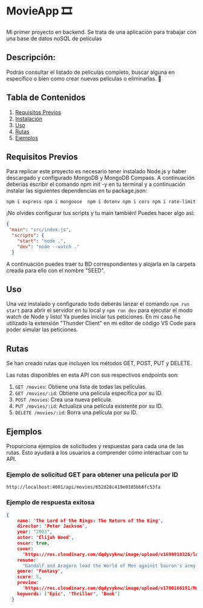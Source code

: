 # MovieApp 🎞️
Mi primer proyecto en backend. Se trata de una aplicación para trabajar con una base de datos noSQL de películas 

## Descripción: 
Podrás consultar el listado de peliculas completo, buscar alguna en específico o bien como crear nuevas películas o eliminarlas. 🔎


## Tabla de Contenidos

1. [Requisitos Previos](#requisitos-previos)
2. [Instalación](#instalación)
3. [Uso](#uso)
4. [Rutas](#rutas)
5. [Ejemplos](#ejemplos)

## Requisitos Previos
Para replicar este proyecto es necesario tener instalado Node.js y haber descargado y configurado MongoDB y MongoDB Compass.
A continuación deberías escribir el comando npm init -y en tu terminal y a continuación  instalar las siguientes dependencias en tu package.json: 

`npm i express
npm i mongoose 
npm i dotenv
npm i cors
npm i rate-limit `

¡No olvides configurar tus scripts y tu main también!
Puedes hacer algo así: 
```json
{
 "main": "src/index.js",
  "scripts": {
    "start": "node .",
    "dev": "node --watch ."
  }
```

A continuación puedes traer tu BD correspondientes y alojarla en la carpeta creada para ello con el nombre "SEED".  

## Uso
Una vez instalado y configurado todo deberás  lanzar el comando `npm run start` para abrir el servidor en tu local y `npm run dev` para ejecutar el modo watch de Node y listo! Ya puedes iniciar tus peticiones. 
En mi caso he utilizado la extensión "Thunder Client" en mi editor de código VS Code para poder simular las peticiones. 


## Rutas
Se han creado rutas que incluyen los métodos GET, POST, PUT y DELETE. 

Las rutas disponibles en esta API  con sus respectivos endpoints son: 

1. `GET /movies`: Obtiene una lista de todas las películas.
2. `GET /movies/:id`: Obtiene una película específica por su ID.
3. `POST /movies`: Crea una nueva película.
4. `PUT /movies/:id`: Actualiza una película existente por su ID.
6. `DELETE /movies/:id`: Borra una película por su ID.

## Ejemplos
Proporciona ejemplos de solicitudes y respuestas para cada una de las rutas. Esto ayudará a los usuarios a comprender cómo interactuar con tu API.

### Ejemplo de solicitud GET para obtener una película por ID
`http://localhost:4001/api/movies/652d28c419e0105bb6fc53fa`

### Ejemplo de respuesta exitosa
```json
{
    name: 'The Lord of the Rings: The Return of the King',
    director: 'Peter Jackson',
    year: '2003',
    actor: 'Elijah Wood',
    oscar: true,
    cover:
      'https://res.cloudinary.com/dqdyvyknw/image/upload/v1699910326/lordOfRIngs_nvx0da.jpg',
    resume:
      "Gandalf and Aragorn lead the World of Men against Sauron's army to draw his gaze from Frodo and Sam as they approach Mount Doom with the One Ring.",
    genre: 'Fantasy',
    score: 5,
    preview:
      'https://res.cloudinary.com/dqdyvyknw/image/upload/v1700166191/MovieApp/18_-_The_Lord_of_the_Rings_The_Return_of_the_King_ty1bbc.jpg',
    keywords: ['Epic', 'Thriller', 'Book']
  }

```

